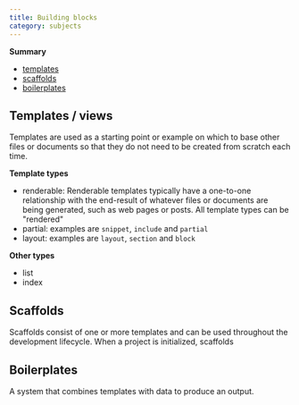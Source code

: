```yaml
---
title: Building blocks
category: subjects
---
```


**Summary**

- [templates]()
- [scaffolds]()
- [boilerplates]()

## Templates / views

Templates are used as a starting point or example on which to base other files or documents so that they do not need to be created from scratch each time.

**Template types**

- renderable: Renderable templates typically have a one-to-one relationship with the end-result of whatever files or documents are being generated, such as web pages or posts. All template types can be "rendered"
- partial:   examples are `snippet`, `include` and `partial`
- layout: examples are `layout`, `section` and `block`

**Other types**

- list
- index

## Scaffolds

Scaffolds consist of one or more templates and can be used throughout the development lifecycle. When a project is initialized, scaffolds


## Boilerplates



A system that combines templates with data to produce an output.
